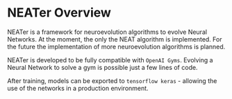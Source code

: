 # NEATer Overview

NEATer is a framework for neuroevolution algorithms to evolve Neural Networks. 
At the moment, the only the NEAT algorithm is implemented.
For the future the implementation of more neuroevolution algorithms is planned.

NEATer is developed to be fully compatible with `OpenAI Gyms`. 
Evolving a Neural Network to solve a gym is possible just a few lines of code.

After training, models can be exported to `tensorflow keras` - allowing the use of the networks in  a production environment.

